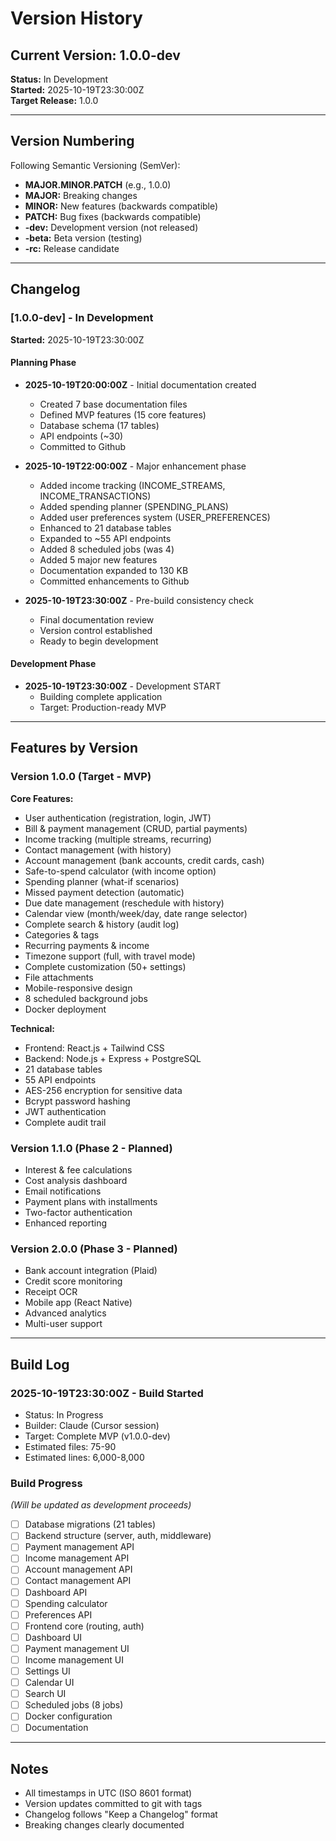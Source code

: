 # Version History

## Current Version: 1.0.0-dev

**Status:** In Development  
**Started:** 2025-10-19T23:30:00Z  
**Target Release:** 1.0.0  

---

## Version Numbering

Following Semantic Versioning (SemVer):
- **MAJOR.MINOR.PATCH** (e.g., 1.0.0)
- **MAJOR:** Breaking changes
- **MINOR:** New features (backwards compatible)
- **PATCH:** Bug fixes (backwards compatible)
- **-dev:** Development version (not released)
- **-beta:** Beta version (testing)
- **-rc:** Release candidate

---

## Changelog

### [1.0.0-dev] - In Development

**Started:** 2025-10-19T23:30:00Z

#### Planning Phase
- **2025-10-19T20:00:00Z** - Initial documentation created
  - Created 7 base documentation files
  - Defined MVP features (15 core features)
  - Database schema (17 tables)
  - API endpoints (~30)
  - Committed to Github

- **2025-10-19T22:00:00Z** - Major enhancement phase
  - Added income tracking (INCOME_STREAMS, INCOME_TRANSACTIONS)
  - Added spending planner (SPENDING_PLANS)
  - Added user preferences system (USER_PREFERENCES)
  - Enhanced to 21 database tables
  - Expanded to ~55 API endpoints
  - Added 8 scheduled jobs (was 4)
  - Added 5 major new features
  - Documentation expanded to 130 KB
  - Committed enhancements to Github

- **2025-10-19T23:30:00Z** - Pre-build consistency check
  - Final documentation review
  - Version control established
  - Ready to begin development

#### Development Phase
- **2025-10-19T23:30:00Z** - Development START
  - Building complete application
  - Target: Production-ready MVP

---

## Features by Version

### Version 1.0.0 (Target - MVP)

**Core Features:**
- User authentication (registration, login, JWT)
- Bill & payment management (CRUD, partial payments)
- Income tracking (multiple streams, recurring)
- Contact management (with history)
- Account management (bank accounts, credit cards, cash)
- Safe-to-spend calculator (with income option)
- Spending planner (what-if scenarios)
- Missed payment detection (automatic)
- Due date management (reschedule with history)
- Calendar view (month/week/day, date range selector)
- Complete search & history (audit log)
- Categories & tags
- Recurring payments & income
- Timezone support (full, with travel mode)
- Complete customization (50+ settings)
- File attachments
- Mobile-responsive design
- 8 scheduled background jobs
- Docker deployment

**Technical:**
- Frontend: React.js + Tailwind CSS
- Backend: Node.js + Express + PostgreSQL
- 21 database tables
- 55 API endpoints
- AES-256 encryption for sensitive data
- Bcrypt password hashing
- JWT authentication
- Complete audit trail

### Version 1.1.0 (Phase 2 - Planned)
- Interest & fee calculations
- Cost analysis dashboard
- Email notifications
- Payment plans with installments
- Two-factor authentication
- Enhanced reporting

### Version 2.0.0 (Phase 3 - Planned)
- Bank account integration (Plaid)
- Credit score monitoring
- Receipt OCR
- Mobile app (React Native)
- Advanced analytics
- Multi-user support

---

## Build Log

### 2025-10-19T23:30:00Z - Build Started
- Status: In Progress
- Builder: Claude (Cursor session)
- Target: Complete MVP (v1.0.0-dev)
- Estimated files: 75-90
- Estimated lines: 6,000-8,000

### Build Progress
_(Will be updated as development proceeds)_

- [ ] Database migrations (21 tables)
- [ ] Backend structure (server, auth, middleware)
- [ ] Payment management API
- [ ] Income management API
- [ ] Account management API
- [ ] Contact management API
- [ ] Dashboard API
- [ ] Spending calculator
- [ ] Preferences API
- [ ] Frontend core (routing, auth)
- [ ] Dashboard UI
- [ ] Payment management UI
- [ ] Income management UI
- [ ] Settings UI
- [ ] Calendar UI
- [ ] Search UI
- [ ] Scheduled jobs (8 jobs)
- [ ] Docker configuration
- [ ] Documentation

---

## Notes

- All timestamps in UTC (ISO 8601 format)
- Version updates committed to git with tags
- Changelog follows "Keep a Changelog" format
- Breaking changes clearly documented


